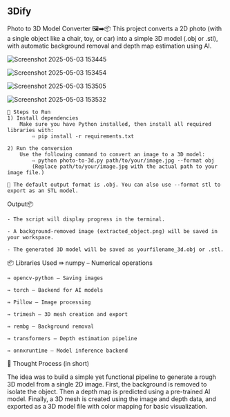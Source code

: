  3Dify
------

Photo to 3D Model Converter 🖼️➡️📦
This project converts a 2D photo (with a single object like a chair, toy, or car) into a simple 3D model (.obj or .stl), with automatic background removal and depth map estimation using AI.


![Screenshot 2025-05-03 153445](https://github.com/user-attachments/assets/ca07df47-f4e6-49ad-bedf-9324035d5c8e)

![Screenshot 2025-05-03 153454](https://github.com/user-attachments/assets/c987d553-9999-41b6-989c-0fc63509f133)

![Screenshot 2025-05-03 153505](https://github.com/user-attachments/assets/85363afe-39de-4431-955c-46b4d9a18c83)

![Screenshot 2025-05-03 153532](https://github.com/user-attachments/assets/2bb40edd-7a27-4908-85d4-382ad271e81c)



    🚀 Steps to Run
    1) Install dependencies
        Make sure you have Python installed, then install all required libraries with:
            ⇨ pip install -r requirements.txt

    2) Run the conversion
        Use the following command to convert an image to a 3D model:
            ⇨ python photo-to-3d.py path/to/your/image.jpg --format obj
            (Replace path/to/your/image.jpg with the actual path to your image file.)

    🎯 The default output format is .obj. You can also use --format stl to export as an STL model.

Output📦

    - The script will display progress in the terminal.

    - A background-removed image (extracted_object.png) will be saved in your workspace.

    - The generated 3D model will be saved as yourfilename_3d.obj or .stl.


📦 Libraries Used
    ⇛ numpy – Numerical operations
    
    ⇛ opencv-python – Saving images
    
    ⇛ torch – Backend for AI models
    
    ⇛ Pillow – Image processing
    
    ⇛ trimesh – 3D mesh creation and export
    
    ⇛ rembg – Background removal
    
    ⇛ transformers – Depth estimation pipeline
    
    ⇛ onnxruntime – Model inference backend

🧠 Thought Process (in short)

The idea was to build a simple yet functional pipeline to generate a rough 3D model from a single 2D image. First, the background is removed to isolate the object. Then a depth map is predicted using a pre-trained AI model. Finally, a 3D mesh is created using the image and depth data, and exported as a 3D model file with color mapping for basic visualization.
